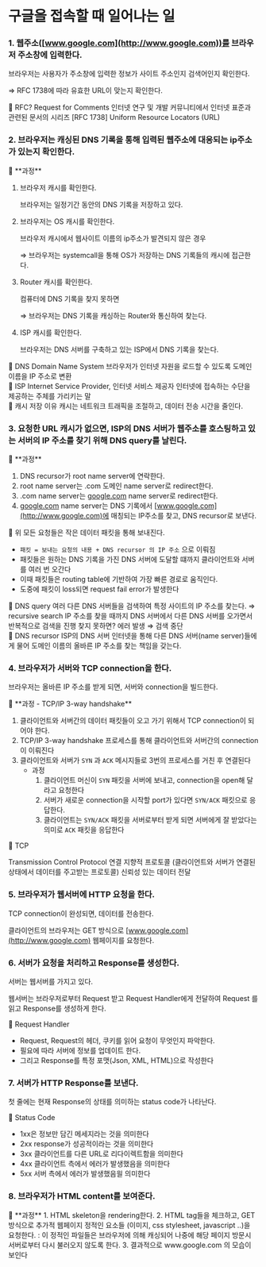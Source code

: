 # 구글을 접속할 때 일어나는 일

### 1. 웹주소([www.google.com](http://www.google.com))를 브라우저 주소창에 입력한다.

브라우저는 사용자가 주소창에 입력한 정보가 사이트 주소인지 검색어인지 확인한다.

⇒ RFC 1738에 따라 유효한 URL이 맞는지 확인한다.

<aside>
🍒 RFC?
Request for Comments
인터넷 연구 및 개발 커뮤니티에서 인터넷 표준과 관련된 문서의 시리즈
[RFC 1738] Uniform Resource Locators (URL)

</aside>

### 2. 브라우저는 캐싱된 DNS 기록을 통해 입력된 웹주소에 대응되는 ip주소가 있는지 확인한다.

<aside>
🐣 **과정**

1. 브라우저 캐시를 확인한다.
    
    브라우저는 일정기간 동안의 DNS 기록을 저장하고 있다.
    
2. 브라우저는 OS 캐시를 확인한다.
    
    브라우저 캐시에서 웹사이트 이름의 ip주소가 발견되지 않은 경우
    
    ⇒ 브라우저는 systemcall을 통해 OS가 저장하는 DNS 기록들의 캐시에 접근한다.
    
3. Router 캐시를 확인한다.
    
    컴퓨터에 DNS 기록을 찾지 못하면
    
    ⇒ 브라우저는 DNS 기록을 캐싱하는 Router와 통신하여 찾는다.
    
4. ISP 캐시를 확인한다.
    
    브라우저는 DNS 서버를 구축하고 있는 ISP에서 DNS 기록을 찾는다.
    
</aside>

<aside>
🍒 DNS
Domain Name System
브라우저가 인터넷 자원을 로드할 수 있도록 도메인 이름을 IP 주소로 변환

</aside>

<aside>
🍒 ISP
Internet Service Provider, 인터넷 서비스 제공자
인터넷에 접속하는 수단을 제공하는 주체를 가리키는 말

</aside>

<aside>
🍒 캐시 저장 이유
캐시는 네트워크 트래픽을 조절하고, 데이터 전송 시간을 줄인다.

</aside>

### 3. 요청한 URL 캐시가 없으면, ISP의 DNS 서버가 웹주소를 호스팅하고 있는 서버의 IP 주소를 찾기 위해 DNS query를 날린다.

<aside>
🐣 **과정**

1. DNS recursor가 root name server에 연락한다.
2. root name server는 .com 도메인 name server로 redirect한다.
3. .com name server는 [google.com](http://google.com) name server로 redirect한다.
4. [google.com](http://google.com) name server는 DNS 기록에서 [www.google.com](http://www.google.com)에 매칭되는 IP주소를 찾고, DNS recursor로 보낸다.
</aside>

<aside>
🍒 위 모든 요청들은 작은 데이터 패킷을 통해 보내진다.

- `패킷 = 보내는 요청의 내용 + DNS recursor 의 IP 주소` 으로 이뤄짐
- 패킷들은 원하는 DNS 기록을 가진 DNS 서버에 도달할 떄까지 클라이언트와 서버를 여러 번 오간다
- 이때 패킷들은 routing table에 기반하여 가장 빠른 경로로 움직인다.
- 도중에 패킷이 loss되면 request fail error가 발생한다
</aside>

<aside>
🍒 DNS query
여러 다른 DNS 서버들을 검색하여 특정 사이트의 IP 주소를 찾는다.
⇒ recursive search
IP 주소를 찾을 때까지 DNS 서버에서 다른 DNS 서버를 오가면서 반복적으로 검색을 진행
찾지 못하면? 에러 발생 ⇒ 검색 중단

</aside>

<aside>
🍒 DNS recursor
ISP의 DNS 서버
인터넷을 통해 다른 DNS 서버(name server)들에게 물어 도메인 이름의 올바른 IP 주소를 찾는 책임을 갖는다.

</aside>

### 4. 브라우저가 서버와 TCP connection을 한다.

브라우저는 올바른 IP 주소를 받게 되면, 서버와 connection을 빌드한다.

<aside>
🐣 **과정 - TCP/IP 3-way handshake**

1. 클라이언트와 서버간의 데이터 패킷들이 오고 가기 위해서 TCP connection이 되어야 한다.
2. TCP/IP 3-way handshake 프로세스를 통해 클라이언트와 서버간의 connection이 이뤄진다
3. 클라이언트와 서버가 `SYN` 과 `ACK` 메시지들로 3번의 프로세스를 거친 후 연결된다
    - 과정
        1. 클라이언트 머신이 `SYN` 패킷을 서버에 보내고, connection을 open해 달라고 요청한다
        2. 서버가 새로운 connection을 시작할 port가 있다면 `SYN/ACK` 패킷으로 응답한다.
        3. 클라이언트는 `SYN/ACK` 패킷을 서버로부터 받게 되면 서버에게 잘 받았다는 의미로 `ACK` 패킷을 응답한다
</aside>

<aside>
🍒 TCP

Transmission Control Protocol
연결 지향적 프로토콜
(클라이언트와 서버가 연결된 상태에서 데이터를 주고받는 프로토콜)
신뢰성 있는 데이터 전달

</aside>

### 5. 브라우저가 웹서버에 HTTP 요청을 한다.

TCP connection이 완성되면, 데이터를 전송한다.

클라이언트의 브라우저는 GET 방식으로 [www.google.com](http://www.google.com) 웹페이지를 요청한다.

### 6. 서버가 요청을 처리하고 Response를 생성한다.

서버는 웹서버를 가지고 있다.

웹서버는 브라우저로부터 Request 받고 Request Handler에게 전달하여 Request 를 읽고 Response를 생성하게 한다.

<aside>
🍒 Request Handler

- Request, Request의 헤더, 쿠키를 읽어 요청이 무엇인지 파악한다.
- 필요에 따라 서버에 정보를 업데이트 한다.
- 그리고 Response를 특정 포맷(Json, XML, HTML)으로 작성한다
</aside>

### 7. 서버가 HTTP Response를 보낸다.

첫 줄에는 현재 Response의 상태를 의미하는 status code가 나타난다.

<aside>
🍒 Status Code

- 1xx은 정보만 담긴 메세지라는 것을 의미한다
- 2xx response가 성공적이라는 것을 의미한다
- 3xx 클라이언트를 다른 URL로 리다이렉트함을 의미한다
- 4xx 클라이언트 측에서 에러가 발생했음을 의미한다
- 5xx 서버 측에서 에러가 발생했음읠 의미한다
</aside>

### 8. 브라우저가 HTML content를 보여준다.

<aside>
🐣 **과정**
1. HTML skeleton을 rendering한다.
2. HTML tag들을 체크하고, GET 방식으로 추가적 웹페이지 정적인 요소들 (이미지, css stylesheet, javascript ..)을 요청한다.
: 이 정적인 파일들은 브라우저에 의해 캐싱되어 나중에 해당 페이지 방문시 서버로부터 다시 불러오지 않도록 한다.
3. 결과적으로 www.google.com 의 모습이 보인다

</aside>
